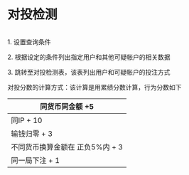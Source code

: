 # 对投检测

<div data-full-width="true">

<figure><img src="https://lh6.googleusercontent.com/yjtHLgAliLLsbk-1DyrrK6Kh5yzM8XF4U1BxB9mnhHCpWXEu2GGSxe5tDC0hiaYduQiShMIG4a2z5GtE6i6DXShwsqvSCqhLWAXV1MSnu1qeNdgo8M8l3GtGhQ6l7QYq2h5RrJem7t1YdzK39N8Pp7Q" alt=""><figcaption></figcaption></figure>

</div>

1\.   设置查询条件

2\.   根据设定的条件列出指定用户和其他可疑帐户的相关数据

3\.   跳转至对投检测表，该表列出用户和可疑帐户的投注方式

对投分数的计算方式：该计算是用累绩分数计算，行为分数如下

| 同货币同金额 +5           |
| ------------------- |
| 同IP + 10            |
| 输钱归零 + 3            |
| 不同货币换算金额在 正负5%内 + 3 |
| 同一局下注 + 1           |

<div data-full-width="true">

<figure><img src="https://lh6.googleusercontent.com/xfrM_wZIsHzhn_N6JvkKYjfoPbFYATa2qA2Jq7quRB3HdFCDOEtuNuDtpI8vyCh0RSXwQYil4UNC6H1xiU3gvxG2x8M8NAS6GlCywUAa_TdkT6FUS1xhJZjkvaKALZ8rsPGqol72yV8HK2BtcQzsRIQ" alt=""><figcaption></figcaption></figure>

</div>
